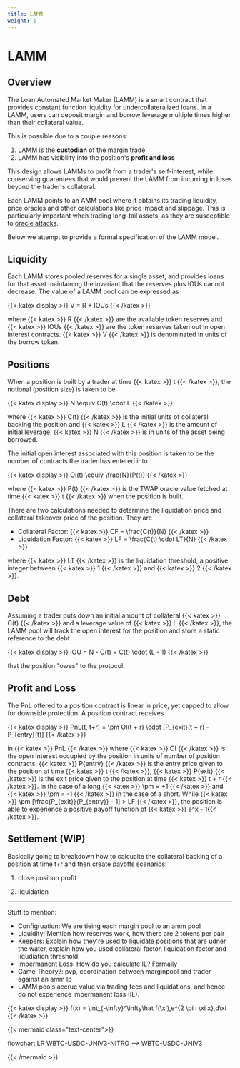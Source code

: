 ```yaml
---
title: LAMM
weight: 1
---
```


# LAMM

## Overview

The Loan Automated Market Maker (LAMM) is a smart contract that provides constant function liquidity for undercollateralized loans. In a LAMM, users can deposit margin and borrow leverage multiple times higher than their collateral value.

This is possible due to a couple reasons:

1. LAMM is the **custodian** of the margin trade
2. LAMM has visibility into the position's **profit and loss**

This design allows LAMMs to profit from a trader's self-interest, while conserving guarantees that would prevent the LAMM from incurring in loses beyond the trader's collateral.

Each LAMM points to an AMM pool where it obtains its trading liquidity, price oracles and other calculations like price impact and slippage. This is particularly important when trading long-tail assets, as they are susceptible to [oracle attacks](/docs/resources/reading-list/#oracle-vulnerabilities).

Below we attempt to provide a formal specification of the LAMM model.

## Liquidity

Each LAMM stores pooled reserves for a single asset, and provides loans for that asset maintaining the invariant that the reserves plus IOUs cannot decrease. The value of a LAMM pool can be expressed as

{{< katex display >}}
V = R + IOUs
{{< /katex >}}

where {{< katex >}} R {{< /katex >}} are the available token reserves and {{< katex >}} IOUs {{< /katex >}} are the token reserves taken out in open interest contracts. {{< katex >}} V {{< /katex >}} is denominated in units of the borrow token.

## Positions

When a position is built by a trader at time {{< katex >}} t {{< /katex >}}, the notional (position size) is taken to be

{{< katex display >}}
N \equiv C(t) \cdot L
{{< /katex >}}

where {{< katex >}} C(t) {{< /katex >}} is the initial units of collateral backing the position and {{< katex >}} L {{< /katex >}} is the amount of initial leverage. {{< katex >}} N {{< /katex >}} is in units of the asset being borrowed.

The initial open interest associated with this position is taken to be the number of contracts the trader has entered into

{{< katex display >}}
OI(t) \equiv \frac{N}{P(t)}
{{< /katex >}}

where {{< katex >}} P(t) {{< /katex >}} is the TWAP oracle value fetched at time {{< katex >}} t {{< /katex >}} when the position is built.

There are two calculations needed to determine the liquidation price and collateral takeover price of the position. They are

- Collateral Factor: {{< katex >}} CF = \frac{C(t)}{N} {{< /katex >}}
- Liquidation Factor: {{< katex >}} LF = \frac{C(t) \cdot LT}{N} {{< /katex >}}

where {{< katex >}} LT {{< /katex >}} is the liquidation threshold, a positive integer between {{< katex >}} 1 {{< /katex >}} and {{< katex >}} 2 {{< /katex >}}.

## Debt

Assuming a trader puts down an initial amount of collateral {{< katex >}} C(t) {{< /katex >}} and a leverage value of {{< katex >}} L {{< /katex >}}, the LAMM pool will track the open interest for the position and store a static reference to the debt

{{< katex display >}}
IOU = N - C(t) = C(t) \cdot (L - 1)
{{< /katex >}}

that the position "owes" to the protocol.

## Profit and Loss

The PnL offered to a position contract is linear in price, yet capped to allow for downside protection. A position contract receives

{{< katex display >}}
PnL(t, t+r) = \pm OI(t + r) \cdot [P_{exit}(t + r) - P_{entry}(t)]
{{< /katex >}}

in {{< katex >}} PnL {{< /katex >}} where {{< katex >}} OI {{< /katex >}} is the open interest occupied by the position in units of number of position contracts, {{< katex >}} P{entry} {{< /katex >}} is the entry price given to the position at time {{< katex >}} t {{< /katex >}}, {{< katex >}} P{exit} {{< /katex >}} is the exit price given to the position at time {{< katex >}} t + r {{< /katex >}}. In the case of a long {{< katex >}} \pm = +1 {{< /katex >}} and {{< katex >}} \pm = -1 {{< /katex >}} in the case of a short. While {{< katex >}} \pm [\frac{P_{exit}}{P_{entry}} - 1] > LF {{< /katex >}}, the position is able to experience a positive payoff function of {{< katex >}} e^x - 1{{< /katex >}}.

## Settlement (WIP)

Basically going to breakdown how to calcualte the collateral backing of a position at time t+r and then create payoffs scenarios:

1. close position profit

2. liquidation

<hr/>

Stuff to mention:

- Configruation: We are tieing each margin pool to an amm pool
- Liquidity: Mention how reserves work, how there are 2 tokens per pair
- Keepers: Explain how they're used to liquidate positions that are udner the water, explain how you used collateral factor, liquidation factor and liqudiation threshold
- Impermanent Loss: How do you calculate IL? Formally
- Game Theory?: pvp, coordination between marginpool and trader against an amm lp
- LAMM pools accrue value via trading fees and liquidations, and hence do not experience impermanent loss (IL).

{{< katex display >}}
f(x) = \int\_{-\infty}^\infty\hat f(\xi)\,e^{2 \pi i \xi x}\,d\xi
{{< /katex >}}

{{< mermaid class="text-center">}}

flowchart LR
WBTC-USDC-UNIV3-NITRO --> WBTC-USDC-UNIV3

{{< /mermaid >}}
